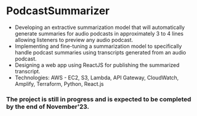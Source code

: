 # PodcastSummarizer

- Developing an extractive summarization model that will automatically generate summaries for audio podcasts in approximately 3 to 4 lines allowing listeners to preview any audio podcast.
- Implementing and fine-tuning a summarization model to specifically handle podcast summaries using transcripts generated from an audio podcast.
- Designing a web app using ReactJS for publishing the summarized transcript.
- Technologies: AWS - EC2, S3, Lambda, API Gateway, CloudWatch, Amplify, Terraform, Python, React.js


### The project is still in progress and is expected to be completed by the end of November'23.
